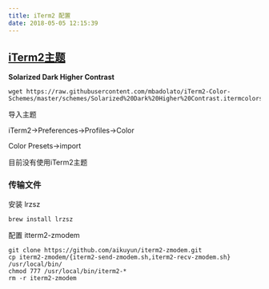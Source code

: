 ```yaml
---
title: iTerm2 配置
date: 2018-05-05 12:15:39
---
```


## [iTerm2主题](http://iterm2colorschemes.com/)

**Solarized Dark Higher Contrast**

```shell
wget https://raw.githubusercontent.com/mbadolato/iTerm2-Color-Schemes/master/schemes/Solarized%20Dark%20Higher%20Contrast.itermcolors
```

导入主题

iTerm2->Preferences->Profiles->Color

Color Presets->import

目前没有使用iTerm2主题



### 传输文件

安装 lrzsz

```shell
brew install lrzsz
```



配置 itterm2-zmodem

```shell
git clone https://github.com/aikuyun/iterm2-zmodem.git
cp iterm2-zmodem/{iterm2-send-zmodem.sh,iterm2-recv-zmodem.sh} /usr/local/bin/
chmod 777 /usr/local/bin/iterm2-*
rm -r iterm2-zmodem
```


